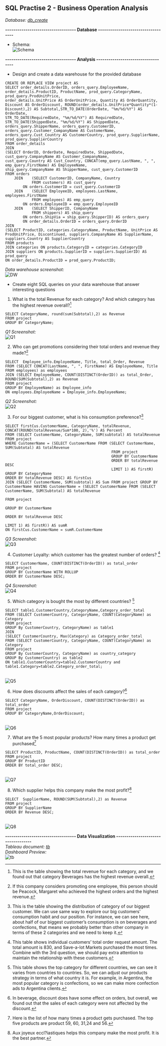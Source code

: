 ## SQL Practise 2 - Business Operation Analysis

*Database:	[db_create](https://github.com/HTean/Analysis/blob/main/Data2/Database%20Creation.md)*

**----------------------------------- Database -----------------------------------**
- Schema:
<br />![Schema](Data2/schema.png)

**----------------------------------- Analysis -----------------------------------**
- Design and create a data warehouse for the provided database
```
CREATE OR REPLACE VIEW project AS
SELECT order_details.OrderID, orders_query.EmployeeName, order_details.ProductID, ProductName, prod_query.CategoryName, prod_query.ProdUnitPrice, 
order_details.UnitPrice AS OrderUnitPrice, Quantity AS OrderQuantity, Discount AS OrderDiscount, ROUND(order_details.UnitPrice*Quantity*(1-Discount),2) AS Subtotal,STR_TO_DATE(OrderDate, "%m/%d/%Y") AS OrderDate, 
STR_TO_DATE(RequiredDate, "%m/%d/%Y") AS RequiredDate, STR_TO_DATE(ShippedDate, "%m/%d/%Y") AS ShippedDate, orders_query.ShipperName, orders_query.CustomerID, orders_query.Customer_CompanyName AS CustomerName, 
orders_query.Cust_Country AS CustomerCountry, prod_query.SupplierName, prod_query.SupplierCountry
FROM order_details
JOIN 
(SELECT OrderID, OrderDate, RequiredDate, ShippedDate, cust_query.CompanyName AS Customer_CompanyName, 
cust_query.Country AS Cust_Country, CONCAT(emp_query.LastName, ", ", emp_query.FirstName) AS EmployeeName,
ship_query.CompanyName AS ShipperName, cust_query.CustomerID
FROM orders
	JOIN 	(SELECT CustomerID, CompanyName, Country
			FROM customers) AS cust_query
		ON orders.CustomerID = cust_query.CustomerID
	JOIN 	(SELECT EmployeeID, employees.LastName, employees.FirstName
			FROM employees) AS emp_query
		ON orders.EmployeeID = emp_query.EmployeeID
 	JOIN 	(SELECT ShipperID, CompanyName
			FROM shippers) AS ship_query
		ON orders.ShipVia = ship_query.ShipperID) AS orders_query
        ON order_details.OrderID = orders_query.OrderID
JOIN 
(SELECT ProductID, categories.CategoryName, ProductName, UnitPrice AS ProdUnitPrice, Discontinued, suppliers.CompanyName AS SupplierName, suppliers.Country AS SupplierCountry
FROM products
JOIN categories ON products.CategoryID = categories.CategoryID
JOIN suppliers ON products.SupplierID = suppliers.SupplierID) AS prod_query
ON order_details.ProductID = prod_query.ProductID;
```
*Data warehouse screenshot:*
<br />![DW](Data2/dw.jpg)

- Create eight SQL queries on your data warehouse that answer interesting questions
1. What is the total Revenue for each category? And which category has the highest revenue overall?[^1]

[^1]:This is the table showing the total revenue for each category, and we found out that category Beverages has the highest revenue overall. 

```
SELECT CategoryName, round(sum(Subtotal),2) as Revenue
FROM project
GROUP BY CategoryName;
```
*Q1 Screenshot:*
<br />![Q1](Data2/q1.png)

2. Who can get promotions considering their total orders and revenue they made?[^2]
[^2]:If this company considers promoting one employee, this person should be Peacock, Margaret who achieved the highest orders and the highest revenue.
```
SELECT  Employee_info.EmployeeName, Title, total_Order, Revenue
FROM (SELECT CONCAT(LastName, ", ", FirstName) AS EmployeeName, Title FROM employees) as employees
JOIN (SELECT EmployeeName, COUNT(DISTINCT(OrderID)) as total_Order, ROUND(SUM(Subtotal),2) as Revenue
FROM project
GROUP BY EmployeeName) as Employee_info
ON employees.EmployeeName = Employee_info.EmployeeName;
```
*Q2 Screenshot:*
<br />![Q2](Data2/q2.png)

3.	For our biggest customer, what is his consumption preference?[^3]
[^3]:This is the table showing the distribution of category of our biggest customer. We can use same way to explore our big customers’ consumption habit and our position. For instance, we can see here, about half of our biggest customer’s consumption is on beverages and confections, that means we probably better than other company in terms of these 2 categories and we need to keep it.
```
SELECT firstCus.CustomerName, CategoryName, totalRevenue, CONCAT(ROUND(totalRevenue/Sum*100, 2),'%') AS Percent
FROM (SELECT CustomerName, CategoryName, SUM(subtotal) AS totalRevenue FROM project
WHERE CustomerName = (SELECT CustomerName FROM (SELECT CustomerName, SUM(Subtotal) AS totalRevenue
						                        FROM project
						                        GROUP BY CustomerName
                                                ORDER BY totalRevenue DESC
                                                LIMIT 1) AS firstR)
GROUP BY CategoryName
ORDER BY totalRevenue DESC) AS firstCus
JOIN (SELECT CustomerName, SUM(subtotal) AS Sum FROM project GROUP BY CustomerName HAVING CustomerName = (SELECT CustomerName FROM (SELECT CustomerName, SUM(Subtotal) AS totalRevenue
																								   FROM project
						                                                                           GROUP BY CustomerName
                                                                                                   ORDER BY totalRevenue DESC
                                                                                                   LIMIT 1) AS firstR)) AS sumR
ON firstCus.CustomerName = sumR.CustomerName
```
*Q3 Screenshot:*
<br />![Q3](Data2/q3.png)

4.	Customer Loyalty: which customer has the greatest number of orders? [^4]
[^4]:This table shows individual customers’ total order request amount. The total amount is 830, and Save-a-lot Markets purchased the most times. Combine with the 3rd question, we should pay extra attention to maintain the relationship with these customers.
```
SELECT CustomerName, COUNT(DISTINCT(OrderID)) as total_order
FROM project
GROUP BY CustomerName WITH ROLLUP
ORDER BY CustomerName DESC; 
```
*Q4 Screenshot:*
<br />![Q4](Data2/q4.png)

5.	Which category is bought the most by different countries?  [^5]
[^5]:This table shows the top category for different countries, we can see it varies from countries to countries. So, we can adjust our products strategy in terms of what country it is. For example, in Argentina, the most popular category is confections, so we can make more confection ads to Argentina clients.
```
SELECT table1.CustomerCountry,CategoryName,Category_order_total
FROM (SELECT CustomerCountry, CategoryName, COUNT(CategoryName) as Category
FROM project
GROUP By CustomerCountry, CategoryName) as table1
JOIN 
(SELECT CustomerCountry, Max(Category) as Category_order_total
FROM (SELECT CustomerCountry, CategoryName, COUNT(CategoryName) as Category
FROM project
GROUP By CustomerCountry, CategoryName) as country_category
GROUP By CustomerCountry) as table2
ON table1.CustomerCountry=table2.CustomerCountry and table1.Category=table2.Category_order_total;
```
<br />![Q5](Data2/q5.png)

6.	How does discounts affect the sales of each category?[^6]
[^6]:In beverage, discount does have some effect on orders, but overall, we found out that the sales of each category were not affected by the discount. 
```
SELECT CategoryName, OrderDiscount, COUNT(DISTINCT(OrderID)) as total_order
FROM project
GROUP BY CategoryName,OrderDiscount;
```
<br />![Q6](Data2/q6.png)

7.	What are the 5 most popular products? How many times a product get purchased[^7]
[^7]:Here is the list of how many times a product gets purchased. The top five products are product 59, 60, 31,24 and 56.
```
SELECT ProductID, ProductName, COUNT(DISTINCT(OrderID)) as total_order
FROM project
GROUP BY ProductID
ORDER BY total_order DESC;
```
<br />![Q7](Data2/q7.png)

8.	Which supplier helps this company make the most profit?[^8]
[^8]:Aux joyeux eccl?iastiques helps this company make the most profit. It is the best partner. 
```
SELECT  SupplierName, ROUND(SUM(Subtotal),2) as Revenue
FROM project
GROUP BY SupplierName
ORDER BY Revenue DESC;
```
<br />![Q8](Data2/q8.png)

**----------------------------------- Data Visualization -----------------------------------**
<br />*Tableau document: [tb](https://github.com/HTean/Analysis/blob/main/Data2/Final_visualization.twb)*
<br />*Dashboard Preview:*
<br />![tb](Data2/tb.png)
